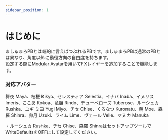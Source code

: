 ```yaml
---
sidebar_position: 1
---
```


# はじめに
ましゅまろPBとは端的に言えばつぶれるPBです。ましゅまろPBは通常のPBとは異なり、角度以外に動径方向の自由度を持ちます。  
設定する際にModular Avatarを用いてFXレイヤーを追加することで機能します。

### 対応アバター
舞夜 Maya、桔梗 Kikyo、セレスティア Selestia、イナバ Inaba、イメリス Imeris、ここあ Kokoa、竜胆 Rindo、チューベローズ Tuberose、ルーシュカ Rushka、ユギ ミヨ Yugi Miyo、チセ Chise、くろなつ Kuronatu、萌 Moe、森羅 Shinra、卯月 Uzuki、ライム Lime、ヴェール Velle、マヌカ Manuka

・ルーシュカ Rushka、チセ Chise、森羅 ShinraはセットアップツールでWriteDefaultsをOFFにして設定してください。
